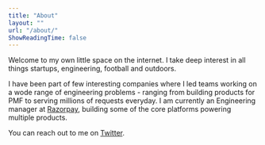 ```yaml
---
title: "About"
layout: ""
url: "/about/"
ShowReadingTime: false
---
```


Welcome to my own little space on the internet. I take deep interest in all things startups, engineering, football and outdoors.

I have been part of few interesting companies where I led teams working on a wode range of engineering problems - ranging from building products  for PMF to serving millions of requests everyday. I am currently an Engineering manager at [Razorpay](https://razorpay.com/), building some of the core platforms powering multiple products. 

You can reach out to me on [Twitter](https://twitter.com/kaushikb9).